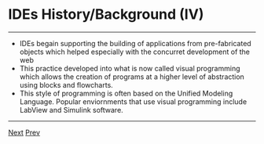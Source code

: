 # IDEs History/Background (IV)
***

*  IDEs begain supporting the building of applications from pre-fabricated objects which helped especially with the concurret development of the web 
*  This practice developed into what is now called visual programming which allows the creation of programs at a higher level of abstraction using blocks and flowcharts.
*  This style of programming is often based on the Unified Modeling Language. Popular enviornments that use visual programming include LabView and Simulink software.

*** 
[Next](https://github.com/AustinCerny/CSCI582_Presentation2_IDEs/blob/master/slide07.md)
[Prev](https://github.com/AustinCerny/CSCI582_Presentation2_IDEs/blob/master/slide05.md)
